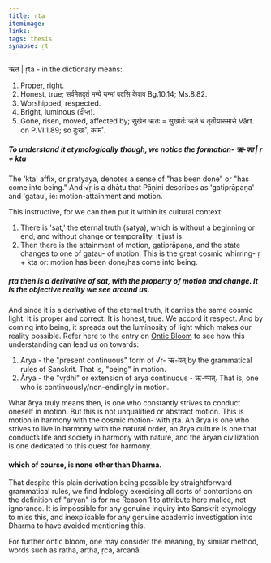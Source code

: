 ```yaml
---
title: ṛta
itemimage: 
links:
tags: thesis
synapse: ṛt
---
```


ऋत | ṛta - in the dictionary means:
1. Proper, right.
2. Honest, true; सर्वमेतदृतं मन्ये यन्मां वदसि केशव Bg.10.14; Ms.8.82.
3. Worshipped, respected.
4. Bright, luminous (दीप्त).
5. Gone, risen, moved, affected by; सुखेन ऋतः = सुखार्तः ऋते च तृतीयासमासे Vārt. on P.VI.1.89; so दुःखः˚, काम˚.

##### To understand it etymologically though, we notice the formation- ऋ-क्त | ṛ + kta

The 'kta' affix, or pratyaya, denotes a sense of "has been done" or "has come into being." And √ṛ is a dhātu that Pāṇini describes as 'gatiprāpaṇa' and 'gatau', ie: motion-attainment and motion.

This instructive, for we can then put it within its cultural context:

1. There is 'sat,' the eternal truth (satya), which is without a beginning or end, and without change or temporality. It just is.
2. Then there is the attainment of motion, gatiprāpaṇa, and the state changes to one of gatau- of motion. This is the great cosmic whirring- ṛ + kta or: motion has been done/has come into being.

##### ṛta then is a derivative of sat, with the property of motion and change. It is the objective reality we see around us. 

And since it is a derivative of the eternal truth, it carries the same cosmic light. It is proper and correct. It is honest, true. We accord it respect. And by coming into being, it spreads out the luminosity of light which makes our reality possible. Refer here to the entry on <a href="/know/onticbloom">Ontic Bloom</a> to see how this understanding can lead us on towards:

1. Arya - the "present continuous" form of √ṛ- ऋ-यत् by the grammatical rules of Sanskrit. That is, "being" in motion.
2. Ārya - the "vṛdhi" or extension of arya continuous - ऋ-ण्यत्. That is, one who is continuously/non-endingly in motion.

What ārya truly means then, is one who constantly strives to conduct oneself in motion. But this is not unqualified or abstract motion. This is motion in harmony with the cosmic motion- with ṛta. An ārya is one who strives to live in harmony with the natural order, an ārya culture is one that conducts life and society in harmony with nature, and the āryan civilization is one dedicated to this quest for harmony. 

#### which of course, is none other than Dharma.

That despite this plain derivation being possible by straightforward grammatical rules, we find Indology exercising all sorts of contortions on the definition of "aryan" is for me Reason 1 to attribute here malice, not ignorance. It is impossible for any genuine inquiry into Sanskrit etymology to miss this, and inexplicable for any genuine academic investigation into Dharma to have avoided mentioning this.

For further ontic bloom, one may consider the meaning, by similar method, words such as ratha, artha, ṛca, arcanā. 